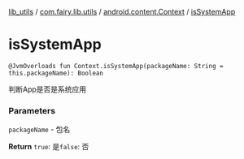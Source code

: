 [lib_utils](../../index.md) / [com.fairy.lib.utils](../index.md) / [android.content.Context](index.md) / [isSystemApp](./is-system-app.md)

# isSystemApp

`@JvmOverloads fun Context.isSystemApp(packageName: String = this.packageName): Boolean`

判断App是否是系统应用

### Parameters

`packageName` - 包名

**Return**
`true`: 是`false`: 否

